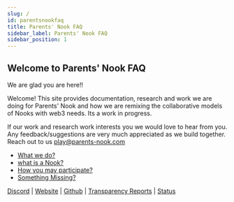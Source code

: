 ```yaml
---
slug: /
id: parentsnookfaq
title: Parents' Nook FAQ
sidebar_label: Parents' Nook FAQ
sidebar_position: 1
---
```



## Welcome to Parents' Nook FAQ

We are glad you are here!!

Welcome! This site provides documentation, research and work we are doing for Parents' Nook and how we are remixing the collaborative models of Nooks with web3 needs. Its a work in progress.

If our work and research work interests you we would love to hear from you. Any feedback/suggestions are very much appreciated as we build together. Reach out to us play@parents-nook.com

<ul>

<li><a href="what we do">What we do?</a></li>
<li><a href="#what is a Nook?">what is a Nook?</a></li>
<li><a href="#How you may participate?">How you may participate?</a></li>
<li><a href="#something-missing">Something Missing?</a></li>
</ul>



<p><a href="https://discord.gg/7hvTycdNcK" target="_blank" rel="noopener noreferrer">Discord</a> | <a href="https://writings.flashbots.net" target="_blank" rel="noopener noreferrer">Website</a> | <a href="https://github.com/flashbots/pm" target="_blank" rel="noopener noreferrer">Github</a> | <a href="https://writings.flashbots.net/writings/tags/transparency-report" target="_blank" rel="noopener noreferrer">Transparency Reports</a> | <a href="https://status.flashbots.net" target="_blank" rel="noopener noreferrer">Status</a></p>

 





